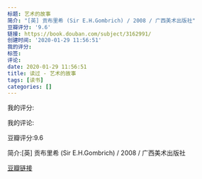 ```yaml
---
标题: 艺术的故事
简介: "[英] 贡布里希 (Sir E.H.Gombrich) / 2008 / 广西美术出版社"
豆瓣评分: '9.6'
链接: https://book.douban.com/subject/3162991/
创建时间: '2020-01-29 11:56:51'
我的评分:
标签:
评论:
date: 2020-01-29 11:56:51
title: 读过 - 艺术的故事
tags: [读书]
categories: []
---
```


我的评分:

我的评论:

豆瓣评分:9.6

简介:[英] 贡布里希 (Sir E.H.Gombrich) / 2008 / 广西美术出版社

[豆瓣链接](https://book.douban.com/subject/3162991/)

